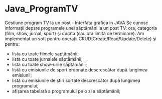# Java_ProgramTV
Gestiune program TV la un post - Interfata grafica in JAVA
Se cunosc informaţii depsre programele unei săptămâni la un post TV: ora, categoria (film, show, jurnal, 
sport) şi durata (sau ora limită de terminare).
Am implementat un soft pentru operaţii CRUD(Create/Read/Update/Delete) şi pentru:
- lista cu toate filmele saptămânii;
- lista cu toate jurnalele săptămănii;
- lista cu toate show-urile săptămânii;
- listă cu emisiunile de sport ordonate descrescător după lungimea emisiunii;
- listă cu emisiunile de ştiri sortate descrescător după lungimea programului;
- afişarea tabelară a programului pe o zi a săptămânii;

